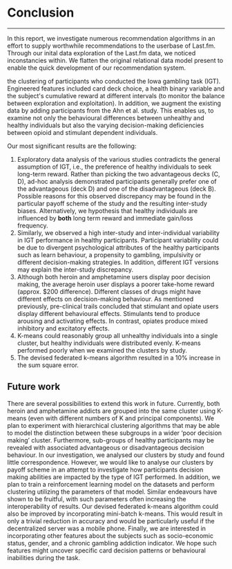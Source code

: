 # Conclusion 
---
In this report, we investigate numerous recommendation algorithms in an effort to supply worthwhile recommendations to the userbase of Last.fm. Through our inital data exploration of the Last.fm data, we noticed inconstancies within. We flatten the original relational data model present  to enable the quick development of our recommendation system. 

 the clustering of participants who conducted the Iowa gambling task (IGT). Engineered features included card deck choice, a health binary variable and the subject's cumulative reward at different intervals (to monitor the balance between exploration and exploitation). In addition, we augment the existing data by adding participants from the Ahn et al. study. This enables us, to examine not only the behavioural differences between unhealthy and healthy individuals but also the varying decision-making deficiencies between opioid and stimulant dependent individuals.  

Our most significant results are the following: 
1. Exploratory data analysis of the various studies contradicts the general assumption of IGT, i.e., the preference of healthy individuals to seek long-term reward. Rather than picking the two advantageous decks (C, D), ad-hoc analysis demonstrated participants generally prefer one of the advantageous (deck D) and one of the disadvantageous (deck B). Possible reasons for this observed discrepancy may be found in the particular payoff scheme of the study and the resulting inter-study biases. Alternatively, we hypothesis that healthy individuals are influenced by **both** long term reward and immediate gain/loss frequency.
2. Similarly, we observed a high inter-study and inter-individual variability in IGT performance in healthy participants. Participant variability could be due to divergent psychological attributes of the healthy participants such as learn behaviour, a propensity to gambling, impulsivity or different decision-making strategies. In addition, different IGT versions may explain the inter-study discrepancy. 
3. Although both heroin and amphetamine users display poor decision making, the average heroin user displays a poorer take-home reward (approx. $200 difference).  Different classes of drugs might have different effects on decision-making behaviour. As mentioned previously,  pre-clinical trails concluded that stimulant and opiate users display different behavioural effects. Stimulants tend to produce arousing and activating effects. In contrast, opiates produce mixed inhibitory and excitatory effects.
3. K-means could reasonably group all unhealthy individuals into a single cluster, but healthy individuals were distributed evenly. K-means performed poorly when we examined the clusters by study. 
4. The devised federated k-means algorithm resulted in a 10% increase in the sum square error.

## Future work
There are several possibilities to extend this work in future. Currently, both heroin and amphetamine addicts are grouped into the same cluster using K-means (even with different numbers of K and principal components).  We plan to experiment with hierarchical clustering algorithms that may be able to model the distinction between these subgroups in a wider ‘poor decision making’ cluster. Furthermore, sub-groups of healthy participants may be revealed with associated advantageous or disadvantageous decision behaviour. In our investigation, we analysed our clusters by study and found little correspondence. However, we would like to analyse our clusters by payoff scheme in an attempt to investigate how participants decision making abilities are impacted by the type of IGT performed. 
In addition, we plan to train a reinforcement learning model on the datasets and perform clustering utilizing the parameters of that model.  Similar endeavours have shown to be fruitful, with such parameters often increasing the interoperability of results. Our devised federated k-means algorithm could also be improved by incorporating mini-batch k-means. This would result in only a trivial reduction in accuracy and would be particularly useful if the decentralized server was a mobile phone. Finally, we are interested in incorporating other features about the subjects such as socio-economic status,  gender, and a chronic gambling addiction indicator. We hope such features might uncover specific card decision patterns or behavioural inabilities during the task.
